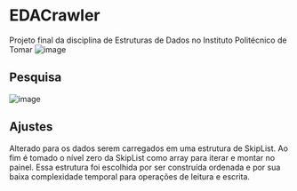 # EDACrawler
Projeto final da disciplina de Estruturas de Dados no Instituto Politécnico de Tomar
![image](https://user-images.githubusercontent.com/29204714/166623648-0e1b6129-efb3-4d8c-a1cc-5c0adb2ae508.png)

## Pesquisa
![image](https://user-images.githubusercontent.com/29204714/166624192-62751628-31c1-44f6-8193-5a694033d822.png)

## Ajustes
Alterado para os dados serem carregados em uma estrutura de SkipList. Ao fim é tomado o nível zero da SkipList como array para iterar e montar no painel. Essa estrutura foi escolhida por ser construída ordenada e por sua baixa complexidade temporal para operações de leitura e escrita.

